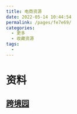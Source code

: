 ```yaml
---
title: 电商资源
date: 2022-05-14 10:44:54
permalink: /pages/fe7e69/
categories:
  - 更多
  - 收藏资源
tags:
  - 
---
```



# 资料

## [跨境园](https://www.kuajingyuan.com/category/website)
